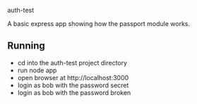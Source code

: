 auth-test

A basic express app showing how the passport module works.

## Running

* cd into the auth-test project directory
* run node app
* open browser at http://localhost:3000
* login as bob with the password secret
* login as bob with the password broken

